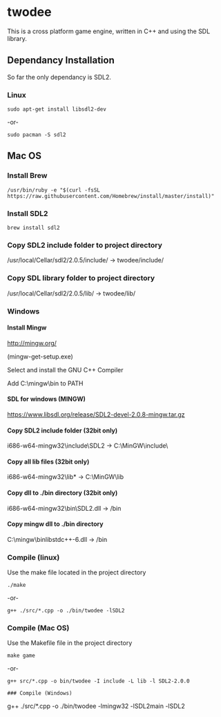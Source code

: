 # twodee
This is a cross platform game engine, written in C++ and using the SDL library.



## Dependancy Installation
So far the only dependancy is SDL2.
### Linux 
```
sudo apt-get install libsdl2-dev
```
-or-
```
sudo pacman -S sdl2
```

## Mac OS
### Install Brew
```
/usr/bin/ruby -e "$(curl -fsSL https://raw.githubusercontent.com/Homebrew/install/master/install)"
```

### Install SDL2
```
brew install sdl2
```
### Copy SDL2 include folder to project directory
/usr/local/Cellar/sdl2/2.0.5/include/ -> twodee/include/
### Copy SDL library folder to project directory
/usr/local/Cellar/sdl2/2.0.5/lib/ -> twodee/lib/

### Windows
#### Install Mingw 
http://mingw.org/

(mingw-get-setup.exe)

Select and install the GNU C++ Compiler

Add C:\mingw\bin to PATH

#### SDL for windows (MINGW)
https://www.libsdl.org/release/SDL2-devel-2.0.8-mingw.tar.gz

#### Copy SDL2 include folder (32bit only)
i686-w64-mingw32\include\SDL2 -> C:\MinGW\include\

#### Copy all lib files (32bit only)
i686-w64-mingw32\lib\* -> C:\MinGW\lib

#### Copy dll to ./bin directory (32bit only)
i686-w64-mingw32\bin\SDL2.dll -> <project path>/bin

#### Copy mingw dll to ./bin directory
C:\mingw\binlibstdc++-6.dll -> <project path>/bin
### Compile (linux)
Use the make file located in the project directory
```
./make
```
-or-
```
g++ ./src/*.cpp -o ./bin/twodee -lSDL2
```

### Compile (Mac OS)
Use the Makefile file in the project directory
```
make game
```
-or-
```
g++ src/*.cpp -o bin/twodee -I include -L lib -l SDL2-2.0.0

### Compile (Windows)
```
g++ ./src/*.cpp -o ./bin/twodee -lmingw32 -lSDL2main -lSDL2
```
